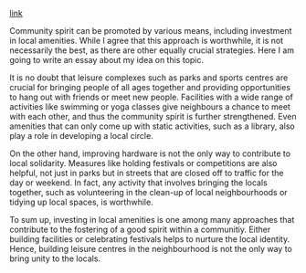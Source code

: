 [link](https://www.ielts-writing.info/EXAM/ielts_writing_samples_task_2/1178/)

Community spirit can be promoted by various means, including investment in local amenities. While I agree that this approach is worthwhile, it is not necessarily the best, as there are other equally crucial strategies. Here I am going to write an essay about my idea on this topic.

It is no doubt that leisure complexes such as parks and sports centres are crucial for bringing people of all ages together and providing opportunities to hang out with friends or meet new people. Facilities with a wide range of activities like swimming or yoga classes give neighbours a chance to meet with each other, and thus the community spirit is further strengthened. Even amenities that can only come up with static activities, such as a library, also play a role in developing a local circle. 

On the other hand, improving hardware is not the only way to contribute to local solidarity. Measures like holding festivals or competitions are also helpful, not just in parks but in streets that are closed off to traffic for the day or weekend. In fact, any activity that involves bringing the locals together, such as volunteering in the clean-up of local neighbourhoods or tidying up local spaces, is worthwhile.

To sum up, investing in local amenities is one among many approaches that contribute to the fostering of a good spirit within a communitiy. Either building facilities or celebrating festivals helps to nurture the local identity. Hence, building leisure centres in the neighbourhood is not the only way to bring unity to the locals.